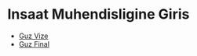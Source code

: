 # Insaat Muhendisligine Giris

- [Guz Vize](./notlar/guzvize.md)
- [Guz Final](./notlar/guzfinal.md)
